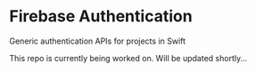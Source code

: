 # Firebase Authentication
Generic authentication APIs for projects in Swift

This repo is currently being worked on. Will be updated shortly...
